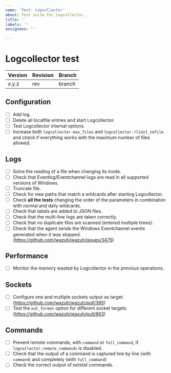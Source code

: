 ```yaml
---
name: 'Test: Logcollector'
about: Test suite for Logcollector.
title: ''
labels: ''
assignees: ''

---
```


# Logcollector test

| Version | Revision | Branch |
| --- | --- | --- |
| x.y.z | rev | branch |

## Configuration

- [ ] Add log.
- [ ] Delete all localfile entries and start Logcollector.
- [ ] Test Logcollector internal options.
- [ ] Increase both `logcollector.max_files` and `logcollector.rlimit_nofile` and check if everything works with the maximum number of files allowed.

## Logs

- [ ] Solve the reading of a file when changing its inode.
- [ ] Check that Eventlog/Eventchannel logs are read in all supported versions of Windows.
- [ ] Truncate file.
- [ ] Check for new paths that match a wildcards after starting Logcollector.
- [ ] Check **all the tests** changing the order of the parameters in combination with normal and daily wildcards.
- [ ] Check that labels are added to JSON files.
- [ ] Check that the multi-line logs are taken correctly.
- [ ] Check that no duplicate files are scanned (entered multiple times).
- [ ] Check that the agent sends the Windows Eventchannel events generated when it was stopped. (https://github.com/wazuh/wazuh/issues/3475)

## Performance

- [ ] Monitor the memory wasted by Logcollector in the previous operations.

## Sockets

- [ ] Configure one and multiple sockets output as target. (https://github.com/wazuh/wazuh/pull/395)
- [ ] Test the `out_format` option for different socket targets. (https://github.com/wazuh/wazuh/pull/863)

## Commands

- [ ] Prevent remote commands, with `command` or `full_command`, if `logcollector.remote_commands` is disabled.
- [ ] Check that the output of a command is captured line by line (with `command`) and completely (with `full_command`)
- [ ] Check the correct output of *netstat* commands.
